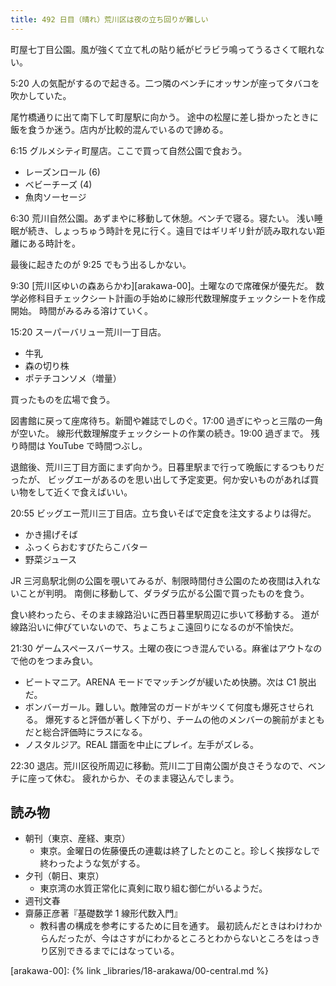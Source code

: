 ```yaml
---
title: 492 日目（晴れ）荒川区は夜の立ち回りが難しい
---
```


町屋七丁目公園。風が強くて立て札の貼り紙がビラビラ鳴ってうるさくて眠れない。

5:20 人の気配がするので起きる。二つ隣のベンチにオッサンが座ってタバコを吹かしていた。

尾竹橋通りに出て南下して町屋駅に向かう。
途中の松屋に差し掛かったときに飯を食うか迷う。店内が比較的混んでいるので諦める。

6:15 グルメシティ町屋店。ここで買って自然公園で食おう。

* レーズンロール (6)
* ベビーチーズ (4)
* 魚肉ソーセージ

6:30 荒川自然公園。あずまやに移動して休憩。ベンチで寝る。寝たい。
浅い睡眠が続き、しょっちゅう時計を見に行く。遠目ではギリギリ針が読み取れない距離にある時計を。

最後に起きたのが 9:25 でもう出るしかない。

9:30 [荒川区ゆいの森あらかわ][arakawa-00]。土曜なので席確保が優先だ。
数学必修科目チェックシート計画の手始めに線形代数理解度チェックシートを作成開始。
時間がみるみる溶けていく。

15:20 スーパーバリュー荒川一丁目店。

* 牛乳
* 森の切り株
* ポテチコンソメ（増量）

買ったものを広場で食う。

図書館に戻って座席待ち。新聞や雑誌でしのぐ。17:00 過ぎにやっと三階の一角が空いた。
線形代数理解度チェックシートの作業の続き。19:00 過ぎまで。
残り時間は YouTube で時間つぶし。

退館後、荒川三丁目方面にまず向かう。日暮里駅まで行って晩飯にするつもりだったが、
ビッグエーがあるのを思い出して予定変更。何か安いものがあれば買い物をして近くで食えばいい。

20:55 ビッグエー荒川三丁目店。立ち食いそばで定食を注文するよりは得だ。

* かき揚げそば
* ふっくらおむすびたらこバター
* 野菜ジュース

JR 三河島駅北側の公園を覗いてみるが、制限時間付き公園のため夜間は入れないことが判明。
南側に移動して、ダラダラ広がる公園で買ったものを食う。

食い終わったら、そのまま線路沿いに西日暮里駅周辺に歩いて移動する。
道が線路沿いに伸びていないので、ちょこちょこ遠回りになるのが不愉快だ。

21:30 ゲームスペースバーサス。土曜の夜につき混んでいる。麻雀はアウトなので他のをつまみ食い。

* ビートマニア。ARENA モードでマッチングが緩いため快勝。次は C1 脱出だ。
* ボンバーガール。難しい。敵陣営のガードがキツくて何度も爆死させられる。
  爆死すると評価が著しく下がり、チームの他のメンバーの腕前がまともだと総合評価時にラスになる。
* ノスタルジア。REAL 譜面を中止にプレイ。左手がズレる。

22:30 退店。荒川区役所周辺に移動。荒川二丁目南公園が良さそうなので、ベンチに座って休む。
疲れからか、そのまま寝込んでしまう。

## 読み物

* 朝刊（東京、産経、東京）
  * 東京。金曜日の佐藤優氏の連載は終了したとのこと。珍しく挨拶なしで終わったような気がする。
* 夕刊（朝日、東京）
  * 東京湾の水質正常化に真剣に取り組む御仁がいるようだ。
* 週刊文春
* 齋藤正彦著『基礎数学 1 線形代数入門』
  * 教科書の構成を参考にするために目を通す。
    最初読んだときはわけわからんだったが、今はさすがにわかるところとわからないところをはっきり区別できるまでにはなっている。

[arakawa-00]: {% link _libraries/18-arakawa/00-central.md %}
